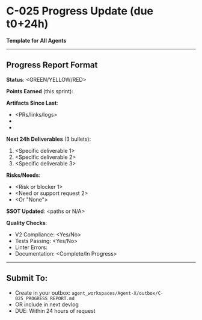 # C-025 Progress Update (due t0+24h)

**Template for All Agents**

---

## Progress Report Format

**Status**: <GREEN/YELLOW/RED>

**Points Earned** (this sprint): <X points>

**Artifacts Since Last**:
- <PRs/links/logs>
- <Devlogs created>
- <Files modified>

**Next 24h Deliverables** (3 bullets):
1. <Specific deliverable 1>
2. <Specific deliverable 2>
3. <Specific deliverable 3>

**Risks/Needs**:
- <Risk or blocker 1>
- <Need or support request 2>
- <Or "None">

**SSOT Updated**: <paths or N/A>

**Quality Checks**:
- V2 Compliance: <Yes/No>
- Tests Passing: <Yes/No>
- Linter Errors: <Count>
- Documentation: <Complete/In Progress>

---

## Submit To:
- Create in your outbox: `agent_workspaces/Agent-X/outbox/C-025_PROGRESS_REPORT.md`
- OR include in next devlog
- DUE: Within 24 hours of request
